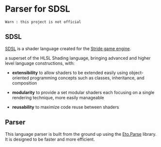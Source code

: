 # Parser for SDSL

`Warn : this project is not official`

## SDSL

[SDSL](https://doc.stride3d.net/latest/en/manual/graphics/effects-and-shaders/shading-language/index.html) is a shader language created for the [Stride game engine](https://www.stride3d.net/).

a superset of the HLSL Shading language, bringing advanced and higher level language constructions, with:

* **extensibility** to allow shaders to be extended easily using object-oriented programming concepts such as classes, inheritance, and composition

* **modularity** to provide a set modular shaders each focusing on a single rendering technique, more easily manageable

* **reusability** to maximize code reuse between shaders


## Parser

This language parser is built from the ground up using the [Eto.Parse](https://github.com/picoe/Eto.Parse) library. It is designed to be faster and more efficient.